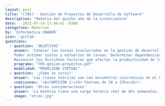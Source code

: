 ```yaml
---
layout: post
title: "(785) - Gestión de Proyectos de Desarrollo de Software"
description: 'Materia del quinto año de la Licenciatura'
date:   2021-07-14 17:46:41 -0300
categories: Materias
by: 'Informatica UNAHUR'
icon: 'gitlab'
questions:
  - question: 'OBJETIVOS'
    answer: 'Conocer las tareas involucradas en la gestión de desarrollo de software.
    Poder estimar costos y esfuerzos de tareas. Determinar dependencias y recursos necesarios para el desarrollo de un proyecto. Identificar riesgos y elaborar planes para su manejo. Poder elaborar reportes de estados de un proyecto.
    Reconocer los distintos factores que afectan la productividad de los equipos. Saber seleccionar y utilizar herramientas de administración de proyectos.'
    programa: "785-gesion-proyectos.pdf"
    modalidad: "MODALIDAD VIRTUAL"
  - question: '¿Cómo se cursa?'
    answer: 'Las clases teóricas son con encuentros sincrónicos en el horario de la asignatura. Los alumnos requieren tiempo adicional para el desarrollo de las actividades prácticas.'
    comisiones: '<b>COMISIÓN 1:</b> Viernes de 18 a 22hs</br>'
  - question: 'Otras consideraciones'
    answer: 'La materia tiene una carga horaria real de 4hs semanales. La recomendación es estar presente en todas las clases, repasar los contenidos y tiempo extra de estudio.'
    image: "otros.jpg"
---
```


